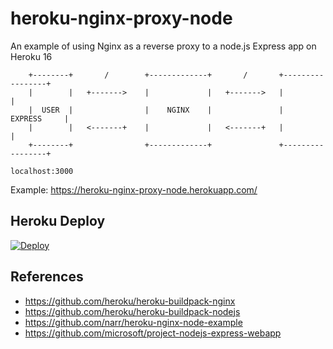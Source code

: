 # heroku-nginx-proxy-node

An example of using Nginx as a reverse proxy to a node.js Express app on Heroku 16

        +--------+       /        +-------------+       /       +-----------------+
        |        |   +------->    |             |   +------->   |                 |
        |  USER  |                |    NGINX    |               |     EXPRESS     |
        |        |   <-------+    |             |   <-------+   |                 |
        +--------+                +-------------+               +-----------------+
                                                                  localhost:3000

Example: https://heroku-nginx-proxy-node.herokuapp.com/

## Heroku Deploy

[![Deploy](https://www.herokucdn.com/deploy/button.svg)](https://heroku.com/deploy)

## References
- https://github.com/heroku/heroku-buildpack-nginx
- https://github.com/heroku/heroku-buildpack-nodejs
- https://github.com/narr/heroku-nginx-node-example
- https://github.com/microsoft/project-nodejs-express-webapp
